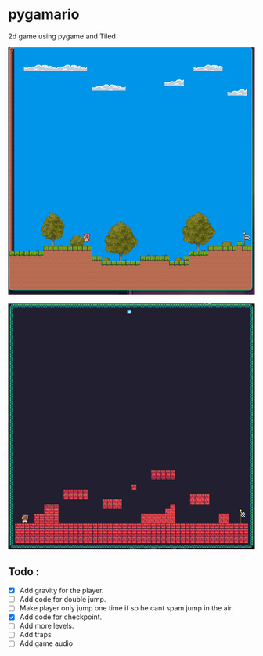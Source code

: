 # pygamario
2d game using pygame and Tiled

![Image Alt Text](https://github.com/Aliiiiii404/pygamario/blob/main/screenshots/pygamario.png)

![Image Alt Text](https://github.com/Aliiiiii404/pygamario/blob/main/screenshots/pygamario-1.png)

## Todo :
 - [x] Add gravity for the player. 
 - [ ] Add code for double jump.
 - [ ] Make player only jump one time if so he cant spam jump in the air.
 - [x] Add code for checkpoint.
 - [ ] Add more levels.
 - [ ] Add traps
 - [ ] Add game audio
